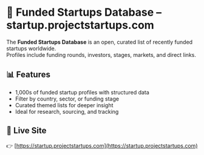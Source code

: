 # 🚀 Funded Startups Database – startup.projectstartups.com

The **Funded Startups Database** is an open, curated list of recently funded startups worldwide.  
Profiles include funding rounds, investors, stages, markets, and direct links.

## 📊 Features
- 1,000s of funded startup profiles with structured data
- Filter by country, sector, or funding stage
- Curated themed lists for deeper insight
- Ideal for research, sourcing, and tracking

## 🔗 Live Site
👉 [https://startup.projectstartups.com](https://startup.projectstartups.com)
